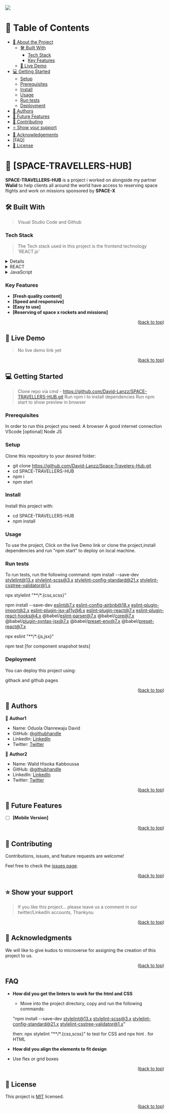 <a name="readme-top"></a>

<img src="./src/images/myLogo.png"></img>

# 📗 Table of Contents

- [📖 About the Project](#about-project)
  - [🛠 Built With](#built-with)
    - [Tech Stack](#tech-stack)
    - [Key Features](#key-features)
  - [🚀 Live Demo](#live-demo)
- [💻 Getting Started](#getting-started)
  - [Setup](#setup)
  - [Prerequisites](#prerequisites)
  - [Install](#install)
  - [Usage](#usage)
  - [Run tests](#run-tests)
  - [Deployment](#triangular_flag_on_post-deployment)
- [👥 Authors](#authors)
- [🔭 Future Features](#future-features)
- [🤝 Contributing](#contributing)
- [⭐️ Show your support](#support)
- [🙏 Acknowledgements](#acknowledgements)
- [FAQ]
- [📝 License](#license)



# 📖 [SPACE-TRAVELLERS-HUB] <a name="about-project"></a>

> 
**SPACE-TRAVELLERS-HUB** is a project i worked on alongside my partner **Walid** to help clients all around the world have access to reserving space flights and work on missions sponsored by **SPACE-X**

## 🛠 Built With <a name="built-with">
> Visual Studio Code and Github
### Tech Stack <a name="tech-stack">
> The Tech stack used in this project is the frontend technology 'REACT.js'

<details>
  <summary>Cascading Style Sheet</summary>
  <ul>
    <li><a href="https://developer.mozilla.org/en-US/docs/Web/CSS">CSS</a></li>
  </ul>
</details>

<details>
  <summary>REACT</summary>
  <ul>
    <li><a href="https://react.dev/">REACT</a></li>
  </ul>
</details>

<details>
  <summary>JavaScript</summary>
  <ul>
    <li><a href="https://developer.mozilla.org/en-US/docs/Web/JavaScript">JavaScript</a></li>
  </ul>
</details>

### Key Features <a name="key-features"></a>


- **[Fresh quality content]**
- **[Speed and responsive]**
- **[Easy to use]**
- **[Reserving of space x rockets and missions]**

<p align="right">(<a href="#readme-top">back to top</a>)</p>



## 🚀 Live Demo <a name="live-demo"></a>

> No live demo link yet

<p align="right">(<a href="#readme-top">back to top</a>)</p>

## 💻 Getting Started <a name="getting-started"></a>

>  Clone repo via cmd - https://github.com/David-Lanzz/SPACE-TRAVELLERS-HUB.git
> Run npm i to install dependencies
> Run npm start to show preview in browser
### Prerequisites


In order to run this project you need:
A browser
A good internet connection
VScode [optional]
Node JS


### Setup

Clone this repository to your desired folder:
- git clone https://github.com/David-Lanzz/Space-Travelers-Hub.git
- cd SPACE-TRAVELLERS-HUB
- npm i
- npm start
### Install

Install this project with:

- cd SPACE-TRAVELLERS-HUB
- npm install

### Usage


To use the project, Click on the live Demo link or clone the project,install dependencies and run "npm start" to deploy on local machine.

### Run tests

To run tests, run the following command:
npm install --save-dev stylelint@13.x stylelint-scss@3.x stylelint-config-standard@21.x stylelint-csstree-validator@1.x

npx stylelint "**/*.{css,scss}"


npm install --save-dev eslint@7.x eslint-config-airbnb@18.x eslint-plugin-import@2.x eslint-plugin-jsx-a11y@6.x eslint-plugin-react@7.x eslint-plugin-react-hooks@4.x @babel/eslint-parser@7.x @babel/core@7.x  @babel/plugin-syntax-jsx@7.x @babel/preset-env@7.x  @babel/preset-react@7.x
    
npx eslint "**/*.{js,jsx}"


npm test [for component snapshot tests]
### Deployment

You can deploy this project using:

githack and github pages

<p align="right">(<a href="#readme-top">back to top</a>)</p>



## 👥 Authors <a name="authors"></a>

>
👤 **Author1**
- Name: Oduola Olanrewaju David
- GitHub: [@githubhandle](https://github.com/David-Lanzz)
- LinkedIn: [LinkedIn](https://linkedin.com/in/lanzz-david-378b9a250)
- Twitter: [Twitter](https://twitter.com/LanzzDavid)

👤 **Author2**
- Name: Walid Hisoka Kabboussa
- GitHub: [@githubhandle](https://github.com/Hisoka37)
- LinkedIn: [LinkedIn](https://www.linkedin.com/in/walidkb/)
- Twitter: [Twitter](https://twitter.com/kbwalid9)

<p align="right">(<a href="#readme-top">back to top</a>)</p>



## 🔭 Future Features <a name="future-features"></a>


- [ ] **[Mobile Version]**

<p align="right">(<a href="#readme-top">back to top</a>)</p>



## 🤝 Contributing <a name="contributing"></a>

Contributions, issues, and feature requests are welcome!

Feel free to check the [issues page](../../issues/).

<p align="right">(<a href="#readme-top">back to top</a>)</p>



## ⭐️ Show your support <a name="support"></a>

> If you like this project... please leave us a comment in our twitter/LinkedIn accounts, Thankyou

<p align="right">(<a href="#readme-top">back to top</a>)</p>



## 🙏 Acknowledgments <a name="acknowledgements"></a>

> 
We will like to give kudos to microverse for assigning the creation of this project to us.

<p align="right">(<a href="#readme-top">back to top</a>)</p>

## FAQ <a name="FAQ"></a>

- **How did you get the linters to work for the html and CSS**

  - Move into the project directory, copy and run the following commands:

  "npm install --save-dev stylelint@13.x stylelint-scss@3.x stylelint-config-standard@21.x stylelint-csstree-validator@1.x"

  then:
npx stylelint "**/*.{css,scss}" to test for CSS
and npx hint . for HTML

- **How did you align the elements to fit design**

 - Use flex or grid boxes

<p align="right">(<a href="#readme-top">back to top</a>)</p>

## 📝 License <a name="license"></a>

This project is [MIT](./MIT.md) licensed.

<p align="right">(<a href="#readme-top">back to top</a>)</p>

